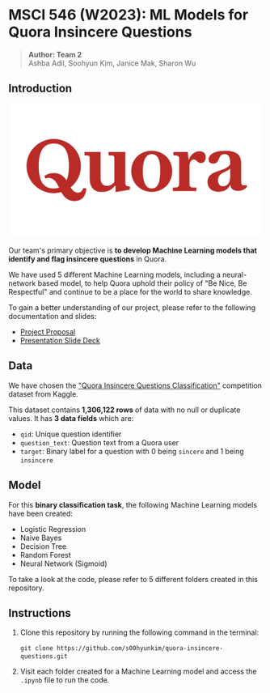 # MSCI 546 (W2023): ML Models for Quora Insincere Questions

> **Author: Team 2**  
> Ashba Adil, Soohyun Kim, Janice Mak, Sharon Wu

## Introduction

![Quora Logo](./images/quora-logo.png)  

Our team's primary objective is **to develop Machine Learning models that identify and flag insincere questions** in Quora.  

We have used 5 different Machine Learning models, including a neural-network based model, to help Quora uphold their policy of "Be Nice, Be Respectful" and continue to be a place for the world to share knowledge.  

To gain a better understanding of our project, please refer to the following documentation and slides:
* [Project Proposal](https://docs.google.com/document/d/13cpXKZvZLVEbxLRvQ2M6xRziCUPR0a3-YB-31aGaTR8/edit?usp=sharing)
* [Presentation Slide Deck](https://docs.google.com/presentation/d/1OfoQqIQrCjAHgOVKa_SjFPxrHhJUXerAx2IpKoCI0Zo/edit?usp=sharing)

## Data

We have chosen the ["Quora Insincere Questions Classification"](https://www.kaggle.com/competitions/quora-insincere-questions-classification) competition dataset from Kaggle.  

This dataset contains **1,306,122 rows** of data with no null or duplicate values. It has **3 data fields** which are:
* `qid`: Unique question identifier
* `question_text`: Question text from a Quora user
* `target`: Binary label for a question with 0 being `sincere` and 1 being `insincere`

## Model

For this **binary classification task**, the following Machine Learning models have been created:
* Logistic Regression
* Naive Bayes
* Decision Tree
* Random Forest
* Neural Network (Sigmoid)

To take a look at the code, please refer to 5 different folders created in this repository.

## Instructions

1. Clone this repository by running the following command in the terminal:
    ```
    git clone https://github.com/s00hyunkim/quora-insincere-questions.git
    ```
2. Visit each folder created for a Machine Learning model and access the `.ipynb` file to run the code.